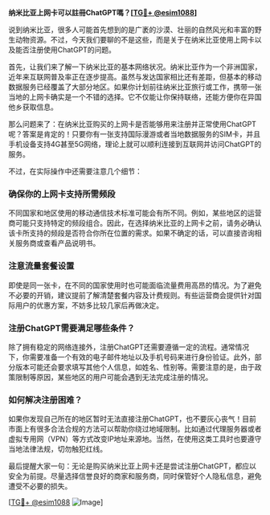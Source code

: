 **纳米比亚上网卡可以註冊ChatGPT嗎？[[TG💪+ @esim1088](https://t.me/s/esim1088)]**

说到纳米比亚，很多人可能首先想到的是广袤的沙漠、壮丽的自然风光和丰富的野生动物资源。不过，今天我们要聊的不是这些，而是关于在纳米比亚使用上网卡以及能否注册使用ChatGPT的问题。

首先，让我们来了解一下纳米比亚的基本网络状况。纳米比亚作为一个非洲国家，近年来互联网普及率正在逐步提高。虽然与发达国家相比还有差距，但基本的移动数据服务已经覆盖了大部分地区。如果你计划前往纳米比亚旅行或工作，携带一张当地的上网卡确实是一个不错的选择。它不仅能让你保持联络，还能方便你在异国他乡获取信息。

那么问题来了：在纳米比亚购买的上网卡是否能够用来注册并正常使用ChatGPT呢？答案是肯定的！只要你有一张支持国际漫游或者当地数据服务的SIM卡，并且手机设备支持4G甚至5G网络，理论上就可以顺利连接到互联网并访问ChatGPT的服务。

不过，在实际操作中还需要注意几个细节：

### 确保你的上网卡支持所需频段

不同国家和地区使用的移动通信技术标准可能会有所不同。例如，某些地区的运营商可能只支持特定的频段组合。因此，在选择纳米比亚的上网卡之前，请务必确认该卡所支持的频段是否符合你所在位置的需求。如果不确定的话，可以直接咨询相关服务商或查看产品说明书。

### 注意流量套餐设置

即使是同一张卡，在不同的国家使用时也可能面临流量费用高昂的情况。为了避免不必要的开销，建议提前了解清楚套餐内容及计费规则。有些运营商会提供针对国际用户的优惠方案，不妨多比较几家后再做决定。

### 注册ChatGPT需要满足哪些条件？

除了拥有稳定的网络连接外，注册ChatGPT还需要遵循一定的流程。通常情况下，你需要准备一个有效的电子邮件地址以及手机号码来进行身份验证。此外，部分版本可能还会要求填写其他个人信息，如姓名、性别等。需要注意的是，由于政策限制等原因，某些地区的用户可能会遇到无法完成注册的情况。

### 如何解决注册困难？

如果你发现自己所在的地区暂时无法直接注册ChatGPT，也不要灰心丧气！目前市面上有很多合法合规的方法可以帮助你绕过地域限制。比如通过代理服务器或者虚拟专用网（VPN）等方式改变IP地址来源地。当然，在使用这类工具时也要遵守当地法律法规，切勿触犯红线。

最后提醒大家一句：无论是购买纳米比亚上网卡还是尝试注册ChatGPT，都应以安全为前提。尽量选择信誉良好的商家和服务商，同时保管好个人隐私信息，避免遭受不必要的损失。

[[TG💪+ @esim1088](https://t.me/s/esim1088) ![Image](https://i.postimg.cc/4NQfJmqS/Snipaste-2025-05-13-00-14-12.png)]